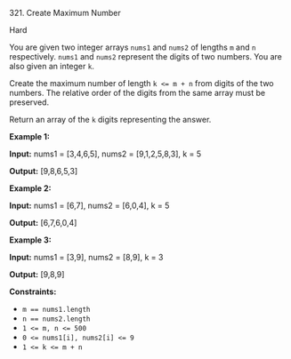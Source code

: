 ﻿321\. Create Maximum Number

Hard

You are given two integer arrays `nums1` and `nums2` of lengths `m` and `n` respectively. `nums1` and `nums2` represent the digits of two numbers. You are also given an integer `k`.

Create the maximum number of length `k <= m + n` from digits of the two numbers. The relative order of the digits from the same array must be preserved.

Return an array of the `k` digits representing the answer.

**Example 1:**

**Input:** nums1 = \[3,4,6,5\], nums2 = \[9,1,2,5,8,3\], k = 5

**Output:** \[9,8,6,5,3\] 

**Example 2:**

**Input:** nums1 = \[6,7\], nums2 = \[6,0,4\], k = 5

**Output:** \[6,7,6,0,4\] 

**Example 3:**

**Input:** nums1 = \[3,9\], nums2 = \[8,9\], k = 3

**Output:** \[9,8,9\] 

**Constraints:**

*   `m == nums1.length`
*   `n == nums2.length`
*   `1 <= m, n <= 500`
*   `0 <= nums1[i], nums2[i] <= 9`
*   `1 <= k <= m + n`
